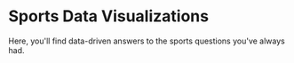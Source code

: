 # Sports Data Visualizations

Here, you'll find data-driven answers to the sports questions you've always had.
